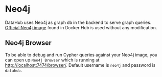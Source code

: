 # Neo4j

DataHub uses Neo4j as graph db in the backend to serve graph queries.
[Official Neo4j image](https://hub.docker.com/_/neo4j) found in Docker Hub is used without any modification.

## Neo4j Browser

To be able to debug and run Cypher queries against your Neo4j image, you can open up `Neo4j Browser` which is running at
[http://localhost:7474/browser/](http://localhost:7474/browser/). Default username is `neo4j` and password is `datahub`.
